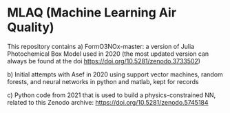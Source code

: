 # MLAQ (Machine Learning Air Quality)
This repository contains 
a) FormO3NOx-master: a version of Julia Photochemical Box Model used in 2020 (the most updated version can always be found at the doi https://doi.org/10.5281/zenodo.3733502)

b) Initial attempts with Asef in 2020 using support vector machines, random forests, and neural networks in python and matlab, kept for records

c) Python code from 2021 that is used to build a physics-constrained NN, related to this Zenodo archive: https://doi.org/10.5281/zenodo.5745184
